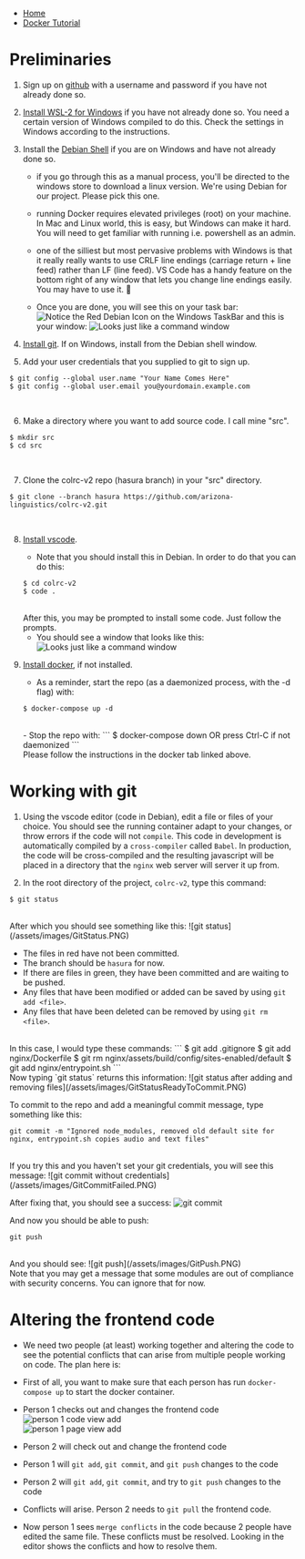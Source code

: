 - [Home](README.md)
- [Docker Tutorial](docker.md)

# Preliminaries

1. Sign up on [github](http://github.com) with a username and password if you have not already done so.<br/>

2. [Install WSL-2 for Windows](https://docs.microsoft.com/en-us/windows/wsl/install-win10) if you have not already done so. You need a certain version of Windows compiled to do this. Check the settings in Windows according to the instructions.<br/>

3. Install the [Debian Shell](https://docs.docker.com/docker-for-windows/wsl/#develop-with-docker-and-wsl-2) if you are on Windows and have not already done so.<br/>

    - if you go through this as a manual process, you'll be directed to the windows store to download a linux version.  We're using Debian for our project. Please pick this one.<br/>

    - running Docker requires elevated privileges (root) on your machine.  In Mac and Linux world, this is easy, but Windows can make it hard.  You will need to get familiar with running i.e. powershell as an admin.<br/>

    - one of the silliest but most pervasive problems with Windows is that it really really wants to use CRLF line endings (carriage return + line feed) rather than LF (line feed).  VS Code has a handy feature on the bottom right of any window that lets you change line endings easily.  You may have to use it.  :slightly_smiling_face:<br/>

    - Once you are done, you will see this on your task bar:
    ![Notice the Red Debian Icon on the Windows TaskBar](/assets/images/DebianToolBar.PNG)
    and this is your window:
    ![Looks just like a command window](/assets/images/DebianShell.PNG)<br/>

4. [Install git](https://git-scm.com/book/en/v2/Getting-Started-Installing-Git). If on Windows, install from the Debian shell window.<br/>

5. Add your user credentials that you supplied to git to sign up.
```
$ git config --global user.name "Your Name Comes Here"
$ git config --global user.email you@yourdomain.example.com
```
<br/>

6. Make a directory where you want to add source code. I call mine "src".
```
$ mkdir src
$ cd src
```
<br/>

7. Clone the colrc-v2 repo (hasura branch) in your "src" directory.
```
$ git clone --branch hasura https://github.com/arizona-linguistics/colrc-v2.git
```
<br/>

8. [Install vscode](https://code.visualstudio.com/download).<br/>

    - Note that you should install this in Debian. In order to do that you can do this:
    ```
    $ cd colrc-v2
    $ code .
    ```
    <br/>
    After this, you may be prompted to install some code. Just follow the prompts.<br/>

    - You should see a window that looks like this:
    ![Looks just like a command window](/assets/images/vscode-colrc-v2.png)<br/>

9. [Install docker](docker.md), if not installed.<br/>
    - As a reminder, start the repo (as a daemonized process, with the -d flag) with:
    ```
    $ docker-compose up -d
    ```
    <br/>
    - Stop the repo with:
    ```
    $ docker-compose down
    OR press Ctrl-C if not daemonized
    ```
    </br>
    Please follow the instructions in the docker tab linked above.</br>

# Working with git

1. Using the vscode editor (code in Debian), edit a file or files of your choice. You should see the running container adapt to your changes, or throw errors if the code will not `compile`. This code in development is automatically compiled by a `cross-compiler` called `Babel`. In production, the code will be cross-compiled and the resulting javascript will be placed in a directory that the `nginx` web server will server it up from.<br/>

2. In the root directory of the project, `colrc-v2`, type this command:
```
$ git status
```
<br/>
After which you should see something like this:
![git status](/assets/images/GitStatus.PNG)<br/>

- The files in red have not been committed.
- The branch should be `hasura` for now.
- If there are files in green, they have been committed and are waiting to be pushed.
- Any files that have been modified or added can be saved by using `git add <file>`.
- Any files that have been deleted can be removed by using `git rm <file>`.
</br>
In this case, I would type these commands:
```
$ git add .gitignore
$ git add nginx/Dockerfile
$ git rm nginx/assets/build/config/sites-enabled/default
$ git add nginx/entrypoint.sh
```
<br/>
Now typing `git status` returns this information:
![git status after adding and removing files](/assets/images/GitStatusReadyToCommit.PNG)<br/>

To commit to the repo and add a meaningful commit message, type something like this:
```
git commit -m "Ignored node_modules, removed old default site for nginx, entrypoint.sh copies audio and text files"
```
<br/>
If you try this and you haven't set your git credentials, you will see this message:
![git commit without credentials](/assets/images/GitCommitFailed.PNG)<br/>

After fixing that, you should see a success:
![git commit](/assets/images/GitCommitSuccess.PNG)<br/>

And now you should be able to push:
```
git push
```
<br/>
And you should see:
![git push](/assets/images/GitPush.PNG)<br/>
Note that you may get a message that some modules are out of compliance with security concerns. You can ignore that for now.

# Altering the frontend code

- We need two people (at least) working together and altering the code to see the potential conflicts that can arise from multiple people working on code. The plan here is:
- First of all, you want to make sure that each person has run `docker-compose up` to start the docker container.
- Person 1 checks out and changes the frontend code
![person 1 code view add](/assets/images/codeViewAdd.PNG)<br/>
![person 1 page view add](/assets/images/pageViewAdd.PNG)<br/>
- Person 2 will check out and change the frontend code

- Person 1 will `git add`, `git commit`, and `git push` changes to the code
- Person 2 will `git add`, `git commit`, and try to `git push` changes to the code
- Conflicts will arise. Person 2 needs to `git pull` the frontend code.
- Now person 1 sees `merge conflicts` in the code because 2 people have edited the same file. These conflicts must be resolved. Looking in the editor shows the conflicts and how to resolve them.

